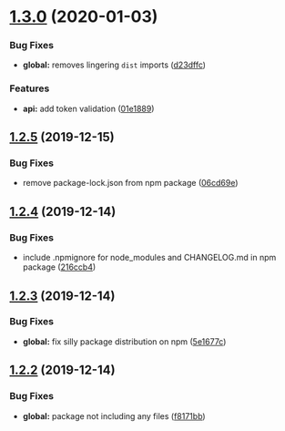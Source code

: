# [1.3.0](https://github.com/moranje/todoist-rest-api/compare/v1.2.5...v1.3.0) (2020-01-03)


### Bug Fixes

* **global:** removes lingering `dist` imports ([d23dffc](https://github.com/moranje/todoist-rest-api/commit/d23dffc7ca0aa8c62024e15a399d3964a7220129))


### Features

* **api:** add token validation ([01e1889](https://github.com/moranje/todoist-rest-api/commit/01e1889e3ecc83466d069ae7d068552e89b3db1d))

## [1.2.5](https://github.com/moranje/todoist-rest-api/compare/v1.2.4...v1.2.5) (2019-12-15)


### Bug Fixes

* remove package-lock.json from npm package ([06cd69e](https://github.com/moranje/todoist-rest-api/commit/06cd69e5d00f6da89a0d00352fc6abcb2a79cbd7))

## [1.2.4](https://github.com/moranje/todoist-rest-api/compare/v1.2.3...v1.2.4) (2019-12-14)


### Bug Fixes

* include .npmignore for node_modules and CHANGELOG.md in npm package ([216ccb4](https://github.com/moranje/todoist-rest-api/commit/216ccb4f8bb1715147d9a9c01d9901ebe8db0f20))

## [1.2.3](https://github.com/moranje/todoist-rest-api/compare/v1.2.2...v1.2.3) (2019-12-14)


### Bug Fixes

* **global:** fix silly package distribution on npm ([5e1677c](https://github.com/moranje/todoist-rest-api/commit/5e1677cf30fb04faacef0af33916eafd6cf91fd4))

## [1.2.2](https://github.com/moranje/todoist-rest-api/compare/v1.2.1...v1.2.2) (2019-12-14)


### Bug Fixes

* **global:** package not including any files ([f8171bb](https://github.com/moranje/todoist-rest-api/commit/f8171bbbe301abb0db8b181e4ad6049fceee52fc))
